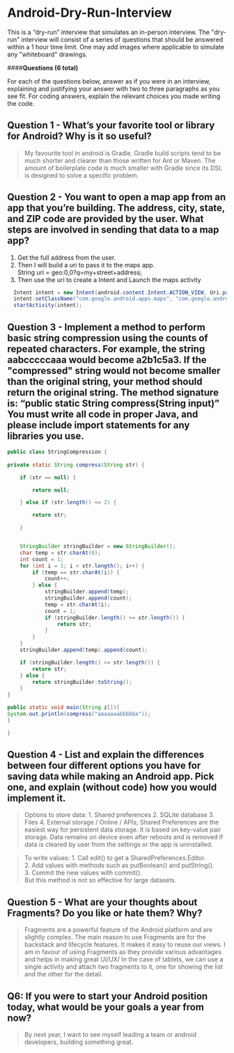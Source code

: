 # Android-Dry-Run-Interview

This is a “dry-run” interview that simulates an in-person interview. The "dry-run" interview will consist of a series of questions that should be answered within a 1 hour time limit. One may add images where applicable to simulate any "whiteboard" drawings.


####**Questions (6 total)**

For each of the questions below, answer as if you were in an interview, explaining and justifying your answer with two to three paragraphs as you see fit. For coding answers, explain the relevant choices you made writing the code.

## Question 1 - What’s your favorite tool or library for Android? Why is it so useful?
> My favourite tool in android is Gradle. Gradle build scripts tend to be much shorter and clearer than those written for Ant or Maven. The amount of boilerplate code is much smaller with Gradle since its DSL is designed to solve a specific problem.

## Question 2 - You want to open a map app from an app that you’re building. The address, city, state, and ZIP code are provided by the user. What steps are involved in sending that data to a map app?

1. Get the full address from the user.
2. Then I will build a uri to pass it to the maps app.<br>
  String uri =  geo:0,0?q=my+street+address;
3. Then use the uri to create a Intent and Launch the maps activity
```java
  Intent intent = new Intent(android.content.Intent.ACTION_VIEW, Uri.parse(uri));
  intent.setClassName("com.google.android.apps.maps", "com.google.android.maps.MapsActivity");
  startActivity(intent);
  ```

## Question 3 - Implement a method to perform basic string compression using the counts of repeated characters. For example, the string aabcccccaaa would become a2b1c5a3. If the "compressed" string would not become smaller than the original string, your method should return the original string. The method signature is: “public static String compress(String input)” You must write all code in proper Java, and please include import statements for any libraries you use.

```java
public class StringCompression {
    
private static String compress(String str) {

    if (str == null) {

        return null;

    } else if (str.length() <= 2) {

        return str;

    }


    StringBuilder stringBuilder = new StringBuilder();
    char temp = str.charAt(0);
    int count = 1;
    for (int i = 1; i < str.length(); i++) {
        if (temp == str.charAt(i)) {
            count++;
        } else {
            stringBuilder.append(temp);
            stringBuilder.append(count);
            temp = str.charAt(i);
            count = 1;
            if (stringBuilder.length() >= str.length()) {
                return str;
            }
        }
    }
    stringBuilder.append(temp).append(count);

    if (stringBuilder.length() >= str.length()) {
        return str;
    } else {
        return stringBuilder.toString();
    }
}

public static void main(String z[]){
System.out.println(compress("aaaaaaabbbbba"));
}

}
```

## Question 4 - List and explain the differences between four different options you have for saving data while making an Android app. Pick one, and explain (without code) how you would implement it.
> Options to store data: 1. Shared preferences 2. SQLite database 3. Files 4. External storage / Online / APIs;
	Shared Preferences are the easiest way for persistent data storage. It is based on key-value pair storage. Data remains on device even after reboots and is removed if data is cleared by user from the settings or the app is uninstalled.<br>
	
> To write values:
    1. Call edit() to get a SharedPreferences.Editor.<br>
    2. Add values with methods such as putBoolean() and putString().<br>
    3. Commit the new values with commit().<br>
  But this method is not so effective for large datasets.<br>
  

## Question 5 - What are your thoughts about Fragments? Do you like or hate them? Why?
> Fragments are a powerful feature of the Android platform and are slightly complex.
The main reason to use Fragments are for the backstack and lifecycle features. It makes it easy to reuse our views.
I am in favour of using Fragments as they provide various advantages and helps in making great UI/UX/
In the case of tablets, we can use a single activity and attach two fragments to it, one for showing the list and the other for the detail.

## Q6: If you were to start your Android position today, what would be your goals a year from now? 
> By next year, I want to see myself leading a team or android developers, building something great.
